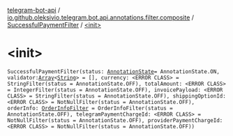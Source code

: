 [telegram-bot-api](../../index.md) / [io.github.oleksivio.telegram.bot.api.annotations.filter.composite](../index.md) / [SuccessfulPaymentFilter](index.md) / [&lt;init&gt;](./-init-.md)

# &lt;init&gt;

`SuccessfulPaymentFilter(status: `[`AnnotationState`](../../io.github.oleksivio.telegram.bot.api.model.annotation/-annotation-state/index.md)` = AnnotationState.ON, validator: `[`Array`](https://kotlinlang.org/api/latest/jvm/stdlib/kotlin/-array/index.html)`<`[`String`](https://kotlinlang.org/api/latest/jvm/stdlib/kotlin/-string/index.html)`> = [], currency: <ERROR CLASS> = StringFilter(status = AnnotationState.OFF), totalAmount: <ERROR CLASS> = IntegerFilter(status = AnnotationState.OFF), invoicePayload: <ERROR CLASS> = StringFilter(status = AnnotationState.OFF), shippingOptionId: <ERROR CLASS> = NotNullFilter(status = AnnotationState.OFF), orderInfo: `[`OrderInfoFilter`](../-order-info-filter/index.md)` = OrderInfoFilter(status = AnnotationState.OFF), telegramPaymentChargeId: <ERROR CLASS> = NotNullFilter(status = AnnotationState.OFF), providerPaymentChargeId: <ERROR CLASS> = NotNullFilter(status = AnnotationState.OFF))`